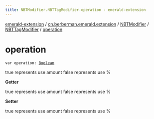 ```yaml
---
title: NBTModifier.NBTTagModifier.operation - emerald-extension
---
```


[emerald-extension](../../../index.html) / [cn.berberman.emerald.extension](../../index.html) / [NBTModifier](../index.html) / [NBTTagModifier](index.html) / [operation](.)

# operation

`var operation: `[`Boolean`](https://kotlinlang.org/api/latest/jvm/stdlib/kotlin/-boolean/index.html)

true represents use amount
false represents use %

**Getter**

true represents use amount
false represents use %

**Setter**

true represents use amount
false represents use %

